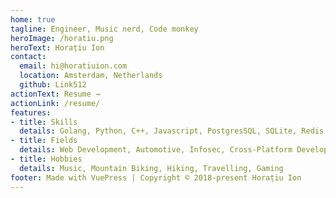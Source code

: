 ```yaml
---
home: true
tagline: Engineer, Music nerd, Code monkey
heroImage: /horatiu.png
heroText: Horațiu Ion
contact:
  email: hi@horatiuion.com
  location: Amsterdam, Netherlands
  github: Link512
actionText: Resume →
actionLink: /resume/
features:
- title: Skills
  details: Golang, Python, C++, Javascript, PostgresSQL, SQLite, Redis, AWS, MongoDB, zeromq, rabbitmq, Docker, Agile, TDD, BDD, CI
- title: Fields
  details: Web Development, Automotive, Infosec, Cross-Platform Development
- title: Hobbies
  details: Music, Mountain Biking, Hiking, Travelling, Gaming
footer: Made with VuePress | Copyright © 2018-present Horațiu Ion
---
```

